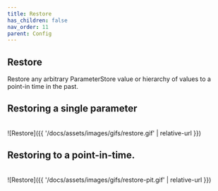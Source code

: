 ```yaml
---
title: Restore
has_children: false
nav_order: 11
parent: Config
---
```


## Restore

Restore any arbitrary ParameterStore value or hierarchy of values to a point-in time in the past.

## Restoring a single parameter
<br/>![Restore]({{ '/docs/assets/images/gifs/restore.gif' | relative-url }})<br/>



## Restoring to a point-in-time.

<br/>![Restore]({{ '/docs/assets/images/gifs/restore-pit.gif' | relative-url }})<br/>